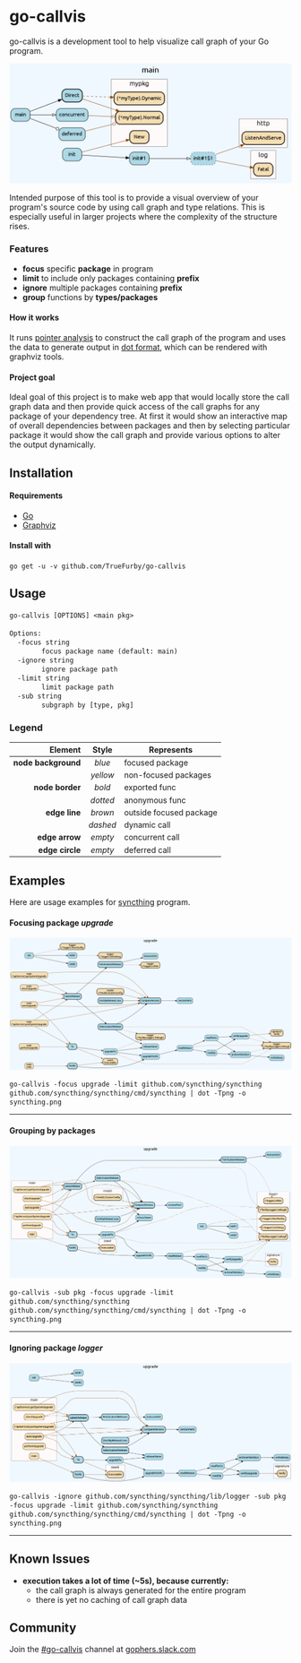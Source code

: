 # go-callvis

go-callvis is a development tool to help visualize call graph of your Go program.

![example](images/main.png)

Intended purpose of this tool is to provide a visual overview of your program's source code by using call graph and type relations. This is especially useful in larger projects where the complexity of the structure rises.

### Features

- **focus** specific **package** in program
- **limit** to include only packages containing **prefix**
- **ignore** multiple packages containing **prefix**
- **group** functions by **types/packages**

#### How it works

It runs [pointer analysis](https://godoc.org/golang.org/x/tools/go/pointer) to construct the call graph of the program and uses the data to generate output in [dot format](http://www.graphviz.org/content/dot-language), which can be rendered with graphviz tools.

#### Project goal

Ideal goal of this project is to make web app that would locally store the call graph data and then provide quick access of the call graphs for any package of your dependency tree. At first it would show an interactive map of overall dependencies between packages and then by selecting particular package it would show the call graph and provide various options to alter the output dynamically.

## Installation

#### Requirements

* [Go](https://golang.org/dl/)
* [Graphviz](http://www.graphviz.org/Download..php)

#### Install with

`go get -u -v github.com/TrueFurby/go-callvis`

## Usage

```
go-callvis [OPTIONS] <main pkg>

Options:
  -focus string
    	focus package name (default: main)
  -ignore string
    	ignore package path
  -limit string
    	limit package path
  -sub string
    	subgraph by [type, pkg]
```

### Legend

Element             | Style    | Represents
------------------: | :------: | -----------
__node background__ |  _blue_  | focused package
                    | _yellow_ | non-focused packages
    __node border__ |  _bold_  | exported func
                    | _dotted_ | anonymous func
      __edge line__ | _brown_  | outside focused package
                    | _dashed_ | dynamic call
     __edge arrow__ | _empty_  | concurrent call
    __edge circle__ | _empty_  | deferred call

## Examples

Here are usage examples for [syncthing](https://github.com/syncthing/syncthing) program.

#### Focusing package _upgrade_

![syncthing example output](images/syncthing.png)
```
go-callvis -focus upgrade -limit github.com/syncthing/syncthing github.com/syncthing/syncthing/cmd/syncthing | dot -Tpng -o syncthing.png
```
---

#### Grouping by packages

![syncthing example output pkg](images/syncthing_pkg.png)
```
go-callvis -sub pkg -focus upgrade -limit github.com/syncthing/syncthing github.com/syncthing/syncthing/cmd/syncthing | dot -Tpng -o syncthing.png
```
---

#### Ignoring package _logger_

![syncthing example output ignore](images/syncthing_ignore.png)
```
go-callvis -ignore github.com/syncthing/syncthing/lib/logger -sub pkg -focus upgrade -limit github.com/syncthing/syncthing github.com/syncthing/syncthing/cmd/syncthing | dot -Tpng -o syncthing.png
```
---

## Known Issues

+ **execution takes a lot of time (~5s), because currently:**
  - the call graph is always generated for the entire program
  - there is yet no caching of call graph data

## Community

Join the [#go-callvis](https://gophers.slack.com/archives/go-callvis) channel at [gophers.slack.com](http://gophers.slack.com)
